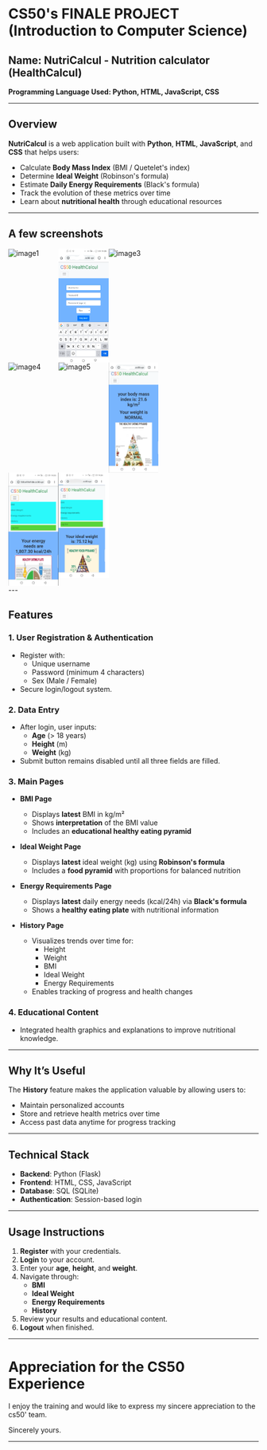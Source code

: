 # CS50's FINALE PROJECT (Introduction to Computer Science)

## Name: NutriCalcul - Nutrition calculator (HealthCalcul)

**Programming Language Used: Python, HTML, JavaScript, CSS**

---

## Overview
**NutriCalcul** is a web application built with **Python**, **HTML**, **JavaScript**, and **CSS** that helps users:
- Calculate **Body Mass Index** (BMI / Quetelet's index)
- Determine **Ideal Weight** (Robinson's formula)
- Estimate **Daily Energy Requirements** (Black's formula)
- Track the evolution of these metrics over time
- Learn about **nutritional health** through educational resources

---
## A few screenshots
<div style="display: flex; flex-direction: row;">
  <img src="/images/Final/Screenshot%201.png" alt="image1" width="20%" height="20%"> 
  <img src="/images/Final/Screenshot%202.png" alt="image2" width="20%" height="20%">
  <img src="/images/Final/Screenshot%203%20(2).png" alt="image3" width="20%" height="20%">
</div>
<div style="display: flex; flex-direction: row;">
  <img src="/images/Final/Screenshot%204.png" alt="image4" width="20%" height="20%">
  <img src="/images/Final/Screenshot%205.png" alt="image5" width="20%" height="20%">
  <img src="/images/Final/Screenshot%206.png" alt="image6" width="20%" height="20%">
</div>
<div style="display: flex; flex-direction: row;">
  <img src="/images/Final/Screenshot%207.png" alt="image7" width="20%" height="20%">
  <img src="/images/Final/Screenshot%208.png" alt="image8" width="20%" height="20%">
</div>
---


## **Features**

### 1. **User Registration & Authentication**
- Register with:
  - Unique username
  - Password (minimum 4 characters)
  - Sex (Male / Female)
- Secure login/logout system.

### 2. **Data Entry**
- After login, user inputs:
  - **Age** (> 18 years)
  - **Height** (m)
  - **Weight** (kg)
- Submit button remains disabled until all three fields are filled.

### 3. **Main Pages**
- **BMI Page**
  - Displays **latest** BMI in kg/m²
  - Shows **interpretation** of the BMI value
  - Includes an **educational healthy eating pyramid**
  
- **Ideal Weight Page**
  - Displays **latest** ideal weight (kg) using **Robinson's formula**
  - Includes a **food pyramid** with proportions for balanced nutrition
  
- **Energy Requirements Page**
  - Displays **latest** daily energy needs (kcal/24h) via **Black's formula**
  - Shows a **healthy eating plate** with nutritional information
  
- **History Page**
  - Visualizes trends over time for:
    - Height
    - Weight
    - BMI
    - Ideal Weight
    - Energy Requirements
  - Enables tracking of progress and health changes

### 4. **Educational Content**
- Integrated health graphics and explanations to improve nutritional knowledge.

---

## **Why It’s Useful**
The **History** feature makes the application valuable by allowing users to:
- Maintain personalized accounts
- Store and retrieve health metrics over time
- Access past data anytime for progress tracking

---

## **Technical Stack**
- **Backend**: Python (Flask)
- **Frontend**: HTML, CSS, JavaScript
- **Database**: SQL (SQLite)
- **Authentication**: Session-based login

---

## **Usage Instructions**
1. **Register** with your credentials.
2. **Login** to your account.
3. Enter your **age**, **height**, and **weight**.
4. Navigate through:
   - **BMI**
   - **Ideal Weight**
   - **Energy Requirements**
   - **History**
5. Review your results and educational content.
6. **Logout** when finished.

---

# Appreciation for the CS50 Experience

I enjoy the training and would like to express my sincere appreciation to the cs50' team.

Sincerely yours.

---